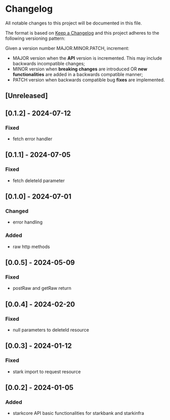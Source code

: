 # Changelog

All notable changes to this project will be documented in this file.

The format is based on [Keep a Changelog](https://keepachangelog.com/en/1.0.0/)
and this project adheres to the following versioning pattern:

Given a version number MAJOR.MINOR.PATCH, increment:

- MAJOR version when the **API** version is incremented. This may include backwards incompatible changes;
- MINOR version when **breaking changes** are introduced OR **new functionalities** are added in a backwards compatible manner;
- PATCH version when backwards compatible bug **fixes** are implemented.

## [Unreleased]

## [0.1.2] - 2024-07-12
### Fixed
- fetch error handler

## [0.1.1] - 2024-07-05
### Fixed
- fetch deleteId parameter

## [0.1.0] - 2024-07-01
### Changed
- error handling
### Added
- raw http methods

## [0.0.5] - 2024-05-09
### Fixed
- postRaw and getRaw return

## [0.0.4] - 2024-02-20
### Fixed 
- null parameters to deleteId resource

## [0.0.3] - 2024-01-12
### Fixed
- stark import to request resource

## [0.0.2] - 2024-01-05
### Added
- starkcore API basic functionalities for starkbank and starkinfra
